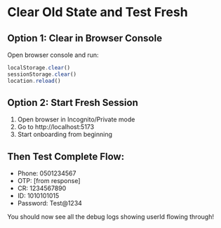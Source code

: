 # Clear Old State and Test Fresh

## Option 1: Clear in Browser Console
Open browser console and run:
```javascript
localStorage.clear()
sessionStorage.clear()
location.reload()
```

## Option 2: Start Fresh Session
1. Open browser in Incognito/Private mode
2. Go to http://localhost:5173
3. Start onboarding from beginning

## Then Test Complete Flow:
- Phone: 0501234567
- OTP: [from response]
- CR: 1234567890
- ID: 1010101015
- Password: Test@1234

You should now see all the debug logs showing userId flowing through!
